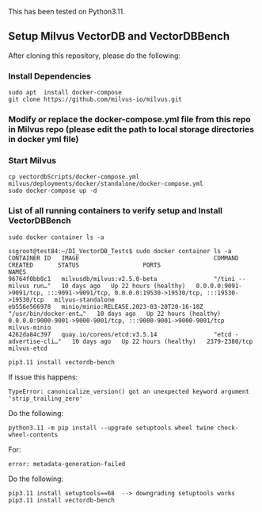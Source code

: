 This has been tested on Python3.11.
## Setup Milvus VectorDB and VectorDBBench

After cloning this repository, please do the following:

### Install Dependencies
```
sudo apt  install docker-compose
git clone https://github.com/milvus-io/milvus.git
```

### Modify or replace the docker-compose.yml file from this repo in Milvus repo (please edit the path to local storage directories in docker yml file)
### Start Milvus
```
cp vectordbScripts/docker-compose.yml milvus/deployments/docker/standalone/docker-compose.yml
sudo docker-compose up -d
```


### List of all running containers to verify setup  and Install VectorDBBench
```
sudo docker container ls -a
```

```
ssgroot@test84:~/DI_VectorDB_Tests$ sudo docker container ls -a
CONTAINER ID   IMAGE                                      COMMAND                  CREATED       STATUS                  PORTS                                                                                      NAMES
96764f0bb8c1   milvusdb/milvus:v2.5.0-beta                "/tini -- milvus run…"   10 days ago   Up 22 hours (healthy)   0.0.0.0:9091->9091/tcp, :::9091->9091/tcp, 0.0.0.0:19530->19530/tcp, :::19530->19530/tcp   milvus-standalone
eb556e566978   minio/minio:RELEASE.2023-03-20T20-16-18Z   "/usr/bin/docker-ent…"   10 days ago   Up 22 hours (healthy)   0.0.0.0:9000-9001->9000-9001/tcp, :::9000-9001->9000-9001/tcp                              milvus-minio
4262da84c397   quay.io/coreos/etcd:v3.5.14                "etcd -advertise-cli…"   10 days ago   Up 22 hours (healthy)   2379-2380/tcp                                                                              milvus-etcd
```
```
pip3.11 install vectordb-bench
```

If issue this happens:
```
TypeError: canonicalize_version() got an unexpected keyword argument 'strip_trailing_zero'
```

Do the following:
```
python3.11 -m pip install --upgrade setuptools wheel twine check-wheel-contents
```
For:

```
error: metadata-generation-failed
```

Do the following:

```
pip3.11 install setuptools==68  --> downgrading setuptools works
pip3.11 install vectordb-bench
```
